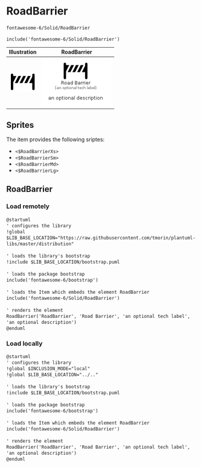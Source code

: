 # RoadBarrier


```text
fontawesome-6/Solid/RoadBarrier
```

```text
include('fontawesome-6/Solid/RoadBarrier')
```



| Illustration | RoadBarrier |
| :---: | :---: |
| ![illustration for Illustration](../../fontawesome-6/Solid/RoadBarrier.png) | ![illustration for RoadBarrier](../../fontawesome-6/Solid/RoadBarrier.Local.png) |



## Sprites
The item provides the following sriptes:

- `<$RoadBarrierXs>`
- `<$RoadBarrierSm>`
- `<$RoadBarrierMd>`
- `<$RoadBarrierLg>`





## RoadBarrier

### Load remotely
```plantuml
@startuml
' configures the library
!global $LIB_BASE_LOCATION="https://raw.githubusercontent.com/tmorin/plantuml-libs/master/distribution"

' loads the library's bootstrap
!include $LIB_BASE_LOCATION/bootstrap.puml

' loads the package bootstrap
include('fontawesome-6/bootstrap')

' loads the Item which embeds the element RoadBarrier
include('fontawesome-6/Solid/RoadBarrier')

' renders the element
RoadBarrier('RoadBarrier', 'Road Barrier', 'an optional tech label', 'an optional description')
@enduml
```

### Load locally
```plantuml
@startuml
' configures the library
!global $INCLUSION_MODE="local"
!global $LIB_BASE_LOCATION="../.."

' loads the library's bootstrap
!include $LIB_BASE_LOCATION/bootstrap.puml

' loads the package bootstrap
include('fontawesome-6/bootstrap')

' loads the Item which embeds the element RoadBarrier
include('fontawesome-6/Solid/RoadBarrier')

' renders the element
RoadBarrier('RoadBarrier', 'Road Barrier', 'an optional tech label', 'an optional description')
@enduml
```

